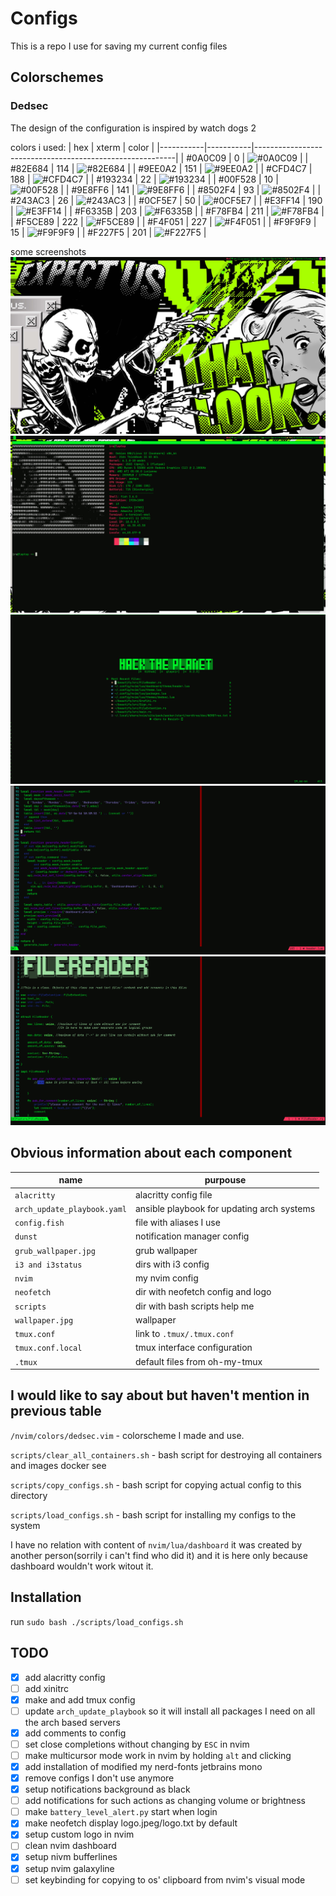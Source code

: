 # Configs

This is a repo I use for saving my current config files


## Colorschemes

### Dedsec
The design of the configuration is inspired by watch dogs 2

colors i used:
| hex       | xterm     | color                                                    |
|-----------|-----------|----------------------------------------------------------|
| #0A0C09   | 0         | ![#0A0C09](https://placehold.co/15x15/0A0C09/0A0C09.png) |
| #82E684   | 114       | ![#82E684](https://placehold.co/15x15/82E684/82E684.png) |
| #9EE0A2   | 151       | ![#9EE0A2](https://placehold.co/15x15/9EE0A2/9EE0A2.png) |
| #CFD4C7   | 188       | ![#CFD4C7](https://placehold.co/15x15/CFD4C7/CFD4C7.png) |
| #193234   | 22        | ![#193234](https://placehold.co/15x15/193234/193234.png) |
| #00F528   | 10        | ![#00F528](https://placehold.co/15x15/00F528/00F528.png) |
| #9E8FF6   | 141       | ![#9E8FF6](https://placehold.co/15x15/9E8FF6/9E8FF6.png) |
| #8502F4   | 93        | ![#8502F4](https://placehold.co/15x15/8502F4/8502F4.png) |
| #243AC3   | 26        | ![#243AC3](https://placehold.co/15x15/243AC3/243AC3.png) |
| #0CF5E7   | 50        | ![#0CF5E7](https://placehold.co/15x15/0CF5E7/0CF5E7.png) |
| #E3FF14   | 190       | ![#E3FF14](https://placehold.co/15x15/E3FF14/E3FF14.png) |
| #F6335B   | 203       | ![#F6335B](https://placehold.co/15x15/F6335B/F6335B.png) |
| #F78FB4   | 211       | ![#F78FB4](https://placehold.co/15x15/F78FB4/F78FB4.png) |
| #F5CE89   | 222       | ![#F5CE89](https://placehold.co/15x15/F5CE89/F5CE89.png) |
| #F4F051   | 227       | ![#F4F051](https://placehold.co/15x15/F4F051/F4F051.png) |
| #F9F9F9   | 15        | ![#F9F9F9](https://placehold.co/15x15/F9F9F9/F9F9F9.png) |
| #F227F5   | 201       | ![#F227F5](https://placehold.co/15x15/F227F5/F227F5.png) |

some screenshots
![wallpaper.png](./images/wallpaper.png)
![neofetch.png](./images/neofetch.png)
![nvim dashboard.png](./images/nvim_dashboard.png)
![lua_no_errors.png](./images/lua_no_errors.png)
![rust_errors.png](./images/rust_errors.png)

## Obvious information about each component

| name                          | purpouse                                      |
| ----------------------------- | --------------------------------------------- |
| `alacritty`                   | alacritty config file                         |
| `arch_update_playbook.yaml`   | ansible playbook for updating arch systems    |
| `config.fish`                 | file with aliases I use                       |
| `dunst`                       | notification manager config                   |
| `grub_wallpaper.jpg`          | grub wallpaper                                |
| `i3 and i3status`             | dirs with i3 config                           |
| `nvim`                        | my nvim config                                |
| `neofetch`                    | dir with neofetch config and logo             |
| `scripts`                     | dir with bash scripts help me                 |
| `wallpaper.jpg`               | wallpaper                                     |
| `tmux.conf`                   | link to `.tmux/.tmux.conf`                    |
| `tmux.conf.local`             | tmux interface configuration                  |
| `.tmux`                       | default files from oh-my-tmux                 |

## I would like to say about but haven't mention in previous table

`/nvim/colors/dedsec.vim` - colorscheme I made and use. 

`scripts/clear_all_containers.sh` - bash script for destroying all containers and images docker see

`scripts/copy_configs.sh` - bash script for copying actual config to this directory

`scripts/load_configs.sh` - bash script for installing my configs to the system

I have no relation with content of `nvim/lua/dashboard` it was created by another person(sorrily i can't find who did it) and it is here only because dashboard wouldn't work witout it.

## Installation

run `sudo bash ./scripts/load_configs.sh`

## TODO

- [x] add alacritty config
- [ ] add xinitrc
- [x] make and add tmux config
- [ ] update `arch_update_playbook` so it will install all packages I need on all the arch based servers
- [x] add comments to config
- [ ] set close completions without changing by `ESC` in nvim
- [ ] make multicursor mode work in nvim by holding `alt` and clicking
- [x] add installation of modified my nerd-fonts jetbrains mono
- [x] remove configs I don't use anymore
- [x] setup notifications background as black
- [ ] add notifications for such actions as changing volume or brightness
- [ ] make `battery_level_alert.py` start when login
- [x] make neofetch display logo.jpeg/logo.txt by default
- [x] setup custom logo in nvim
- [ ] clean nvim dashboard
- [x] setup nivm bufferlines
- [x] setup nvim galaxyline
- [ ] set keybinding for copying to os' clipboard from nvim's visual mode
